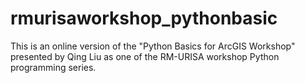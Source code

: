 rmurisaworkshop_pythonbasic
===========================

This is an online version of the "Python Basics for ArcGIS Workshop" presented by Qing Liu as one of the RM-URISA workshop Python programming series.

